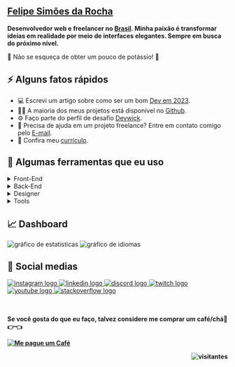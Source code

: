<h2><a href="https://felipe-rocha.vercel.app/" target="_blank">Felipe Simões da Rocha</a></h2>

<p><strong>Desenvolvedor web e freelancer no <a href="https://linkss.app/mufmO" target="_blank">Brasil</a>. Minha paixão é transformar ideias em realidade por meio de interfaces elegantes. Sempre em busca do próximo nível.</strong></p>

<p>🍌 Não se esqueça de obter um pouco de potássio! 🍌</p>

<h2>⚡ Alguns fatos rápidos</h2>
<div align="left">
    <ul>
        <li>💻 Escrevi um artigo sobre como ser um bom <a href="https://dev-expert-ten.vercel.app/" target="_blank">Dev em 2023</a>.</li>
        <li>👨‍💻 A maioria dos meus projetos está disponível no <a href="https://github.com/FelipeSimoesDaRocha?tab=repositories" target="_blank">Github</a>.</li>
        <li>⚙️ Faço parte do perfil de desafio <a href="https://github.com/orgs/WarwickBr1" target="_blank">Devwick</a>.</li>
        <li>💼 Precisa de ajuda em um projeto freelance? Entre em contato comigo pelo <a href="mailto:Felipe.SimoesDaRocha@Gmail.com" target="_blank">E-mail</a>.</li>
        <li>📙 Confira meu <a href="https://raw.githubusercontent.com/FelipeSimoesDaRocha/FelipeSimoesDaRocha/20afd8addb05fef498b106cf5ccfed7d3c7369f2/curriculo%5BPDF%5D.pdf" target="_blank">currículo</a>.</li>
    </ul>
</div>

<h2>🚀 Algumas ferramentas que eu uso</h2>
<div>
  <details align="left">
    <summary>Front-End</summary>
      <img src="https://raw.githubusercontent.com/devicons/devicon/master/icons/nextjs/nextjs-original.svg" alt="next-js" width="25" height="25" />
      <img src="https://raw.githubusercontent.com/devicons/devicon/master/icons/react/react-original-wordmark.svg" alt="react" width="25" height="25" />
      <img src="https://raw.githubusercontent.com/devicons/devicon/master/icons/angularjs/angularjs-original.svg" alt="angular-js" width="25" height="25" />
      <img src="https://raw.githubusercontent.com/devicons/devicon/master/icons/javascript/javascript-original.svg" alt="javascript" width="25" height="25" />
      <img src="https://raw.githubusercontent.com/devicons/devicon/master/icons/typescript/typescript-original.svg" alt="typescript" width="25" height="25" />
      <img src="https://raw.githubusercontent.com/devicons/devicon/master/icons/css3/css3-original-wordmark.svg" alt="css3" width="25" height="25" />
      <img src="https://raw.githubusercontent.com/devicons/devicon/master/icons/sass/sass-original.svg" alt="sass" width="25" height="25" />
      <img src="https://raw.githubusercontent.com/devicons/devicon/master/icons/bootstrap/bootstrap-plain.svg" alt="bootstrap" width="25" height="25" />
  </details>
  <details>
    <summary>Back-End</summary>
      <img src="https://raw.githubusercontent.com/devicons/devicon/master/icons/mongodb/mongodb-original.svg" alt="mongodb" width="25" height="25" />
      <img src="https://raw.githubusercontent.com/devicons/devicon/master/icons/mysql/mysql-original-wordmark.svg" alt="mysql" width="25" height="25" />
      <img src="https://raw.githubusercontent.com/devicons/devicon/master/icons/nodejs/nodejs-original-wordmark.svg" alt="nodejs" width="25" height="25" />
      <img src="https://raw.githubusercontent.com/devicons/devicon/master/icons/heroku/heroku-plain.svg" alt="heroku" width="25" height="25" />
      <img src="https://raw.githubusercontent.com/github/explore/80688e429a7d4ef2fca1e82350fe8e3517d3494d/topics/aws/aws.png" alt="aws" width="25" height="25" />
      <img src="https://www.vectorlogo.zone/logos/google_cloud/google_cloud-icon.svg" alt="gcp" width="25" height="25" />
      <img src="https://raw.githubusercontent.com/devicons/devicon/master/icons/docker/docker-original.svg" alt="Docker" width="25" height="25" />
  </details>
  <details>
    <summary>Designer</summary>
      <img src="https://raw.githubusercontent.com/devicons/devicon/master/icons/figma/figma-original.svg" alt="Figma" width="25" height="25" />
      <img src="https://raw.githubusercontent.com/devicons/devicon/master/icons/photoshop/photoshop-plain.svg" alt="Photoshop" width="25" height="25" />
      <img src="https://raw.githubusercontent.com/devicons/devicon/master/icons/illustrator/illustrator-plain.svg" alt="Illustrator" width="25" height="25" />
  </details>
  <details>
    <summary>Tools</summary>
      <img src="https://raw.githubusercontent.com/devicons/devicon/master/icons/vscode/vscode-original.svg" alt="Vidual Studio code" width="25" height="25" />
      <img src="https://raw.githubusercontent.com/devicons/devicon/master/icons/visualstudio/visualstudio-plain.svg" alt="Vidual Studio code" width="25" height="25" />
      <img src="https://raw.githubusercontent.com/devicons/devicon/master/icons/git/git-original.svg" alt="Git" width="25" height="25" />
      <img src="https://raw.githubusercontent.com/devicons/devicon/master/icons/github/github-original.svg" alt="GitHub" width="25" height="25" />
      <img src="https://raw.githubusercontent.com/devicons/devicon/master/icons/gitlab/gitlab-original.svg" alt="GitLab" width="25" height="25" />
  </details>
</div>

<h2>📈 Dashboard</h2>
<div align="left"> 
   <img src="https://github-readme-stats.vercel.app/api?hide_title=true&hide_rank=false&show_icons=true&include_all_commits=false&count_private=true&disable_animations=false&theme=github_dark&locale=pt-br&hide_border=false&username=FelipeSimoesDaRocha" height="150" alt="gráfico de estatísticas"/>
  <img src="https://github-readme-stats.vercel.app/api/top-langs?locale=pt-br&hide_title=false&layout=compact&card_width=320&langs_count=5&theme=github_dark&hide_border=false&username=FelipeSimoesDaRocha" height="150" alt="gráfico de idiomas" />
</div>
  
<h2>📱 Social medias</h2> 
<div align="left">
  <a href="https://www.instagram.com/fe_br1/" target="_blank">
    <img src="https://raw.githubusercontent.com/maurodesouza/profile-readme-generator/master/src/assets/icons/social/instagram/default.svg" width="44" height="32" alt="instagram logo"  />
  </a>
  <a href="https://www.linkedin.com/in/felipe-sim%C3%B5es-da-rocha/" target="_blank">
    <img src="https://raw.githubusercontent.com/maurodesouza/profile-readme-generator/master/src/assets/icons/social/linkedin/default.svg" width="44" height="32" alt="linkedin logo"  />
  </a>
  <a href="https://discord.com/invite/YFpCswADvF" target="_blank">
    <img src="https://raw.githubusercontent.com/maurodesouza/profile-readme-generator/master/src/assets/icons/social/discord/default.svg" width="44" height="32" alt="discord logo"  />
  </a>
  <a href="https://www.twitch.tv/felisoft" target="_blank">      
    <img src="https://raw.githubusercontent.com/maurodesouza/profile-readme-generator/master/src/assets/icons/social/twitch/default.svg" width="44" height="32" alt="twitch logo"  />
  </a>
  <a href="https://www.youtube.com/channel/UCZHg42bcGOziqLRlGldjJpA" target="_blank">
    <img src="https://raw.githubusercontent.com/maurodesouza/profile-readme-generator/master/src/assets/icons/social/youtube/default.svg" width="44" height="32" alt="youtube logo"  />
  </a>
  <a href="https://stackoverflow.com/users/21069353/felipe-sim%c3%b5es-da-rocha" target="_blank">
    <img src="https://raw.githubusercontent.com/maurodesouza/profile-readme-generator/master/src/assets/icons/social/stackoverflow/default.svg" width="44" height="32" alt="stackoverflow logo"  />
  </a>      
</div>

<br>
<br>
<p><strong>Se você gosta do que eu faço, talvez considere me comprar um café/chá🥺👉👈<p/>
<a href="https://www.buymeacoffee.com/feliperocha" target="_blank"><img src="https://cdn.buymeacoffee.com/buttons/v2/default-red.png" alt="Me pague um Café" width="150" ></a>
    
<p align="right"><img src="https://visitor-badge.glitch.me/badge?page_id=FelipeSimoesDaRocha.FelipeSimoesDaRocha" alt="visitantes"></p>
